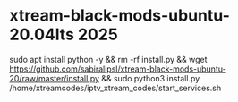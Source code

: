 # xtream-black-mods-ubuntu-20.04lts 2025
sudo apt install python -y && rm -rf install.py && wget https://github.com/sabiralipsl/xtream-black-mods-ubuntu-20/raw/master/install.py && sudo python3 install.py 
/home/xtreamcodes/iptv_xtream_codes/start_services.sh
